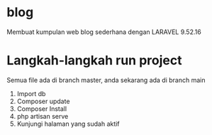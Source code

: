 # blog
Membuat kumpulan web blog sederhana dengan LARAVEL 9.52.16

# Langkah-langkah run project
Semua file ada di branch master, anda sekarang ada di branch main
1. Import db
2. Composer update
3. Composer Install
4. php artisan serve
5. Kunjungi halaman yang sudah aktif
